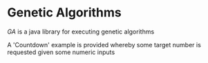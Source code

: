 Genetic Algorithms
=======

*GA* is a java library for executing genetic algorithms

A 'Countdown' example is provided whereby some target number is requested given some numeric inputs